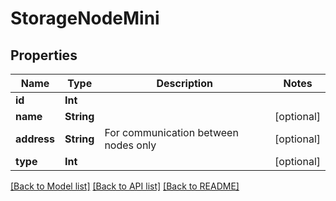 # StorageNodeMini

## Properties

Name | Type | Description | Notes
------------ | ------------- | ------------- | -------------
**id** | **Int** |  | 
**name** | **String** |  | [optional] 
**address** | **String** | For communication between nodes only | [optional] 
**type** | **Int** |  | [optional] 

[[Back to Model list]](../#documentation-for-models) [[Back to API list]](../#documentation-for-api-endpoints) [[Back to README]](../)


